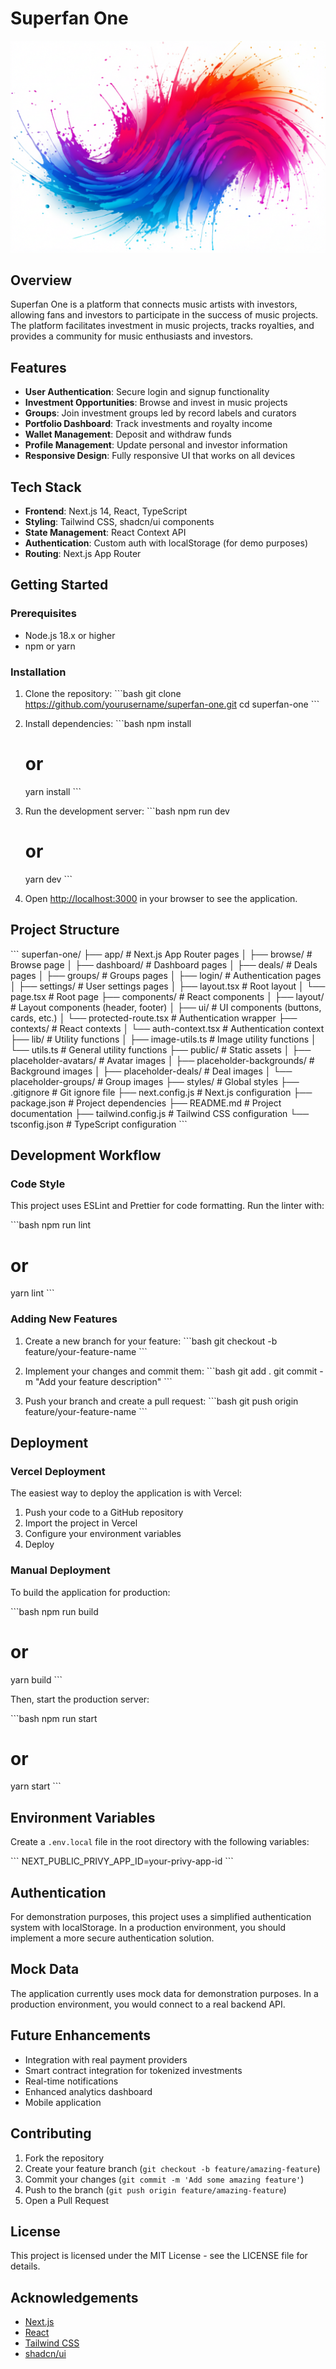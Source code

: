# Superfan One

![Superfan One](public/placeholder-backgrounds/hero-bg.png)

## Overview

Superfan One is a platform that connects music artists with investors, allowing fans and investors to participate in the success of music projects. The platform facilitates investment in music projects, tracks royalties, and provides a community for music enthusiasts and investors.

## Features

- **User Authentication**: Secure login and signup functionality
- **Investment Opportunities**: Browse and invest in music projects
- **Groups**: Join investment groups led by record labels and curators
- **Portfolio Dashboard**: Track investments and royalty income
- **Wallet Management**: Deposit and withdraw funds
- **Profile Management**: Update personal and investor information
- **Responsive Design**: Fully responsive UI that works on all devices

## Tech Stack

- **Frontend**: Next.js 14, React, TypeScript
- **Styling**: Tailwind CSS, shadcn/ui components
- **State Management**: React Context API
- **Authentication**: Custom auth with localStorage (for demo purposes)
- **Routing**: Next.js App Router

## Getting Started

### Prerequisites

- Node.js 18.x or higher
- npm or yarn

### Installation

1. Clone the repository:
   \`\`\`bash
   git clone https://github.com/yourusername/superfan-one.git
   cd superfan-one
   \`\`\`

2. Install dependencies:
   \`\`\`bash
   npm install
   # or
   yarn install
   \`\`\`

3. Run the development server:
   \`\`\`bash
   npm run dev
   # or
   yarn dev
   \`\`\`

4. Open [http://localhost:3000](http://localhost:3000) in your browser to see the application.

## Project Structure

\`\`\`
superfan-one/
├── app/                    # Next.js App Router pages
│   ├── browse/             # Browse page
│   ├── dashboard/          # Dashboard pages
│   ├── deals/              # Deals pages
│   ├── groups/             # Groups pages
│   ├── login/              # Authentication pages
│   ├── settings/           # User settings pages
│   ├── layout.tsx          # Root layout
│   └── page.tsx            # Root page
├── components/             # React components
│   ├── layout/             # Layout components (header, footer)
│   ├── ui/                 # UI components (buttons, cards, etc.)
│   └── protected-route.tsx # Authentication wrapper
├── contexts/               # React contexts
│   └── auth-context.tsx    # Authentication context
├── lib/                    # Utility functions
│   ├── image-utils.ts      # Image utility functions
│   └── utils.ts            # General utility functions
├── public/                 # Static assets
│   ├── placeholder-avatars/  # Avatar images
│   ├── placeholder-backgrounds/ # Background images
│   ├── placeholder-deals/  # Deal images
│   └── placeholder-groups/ # Group images
├── styles/                 # Global styles
├── .gitignore              # Git ignore file
├── next.config.js          # Next.js configuration
├── package.json            # Project dependencies
├── README.md               # Project documentation
├── tailwind.config.js      # Tailwind CSS configuration
└── tsconfig.json           # TypeScript configuration
\`\`\`

## Development Workflow

### Code Style

This project uses ESLint and Prettier for code formatting. Run the linter with:

\`\`\`bash
npm run lint
# or
yarn lint
\`\`\`

### Adding New Features

1. Create a new branch for your feature:
   \`\`\`bash
   git checkout -b feature/your-feature-name
   \`\`\`

2. Implement your changes and commit them:
   \`\`\`bash
   git add .
   git commit -m "Add your feature description"
   \`\`\`

3. Push your branch and create a pull request:
   \`\`\`bash
   git push origin feature/your-feature-name
   \`\`\`

## Deployment

### Vercel Deployment

The easiest way to deploy the application is with Vercel:

1. Push your code to a GitHub repository
2. Import the project in Vercel
3. Configure your environment variables
4. Deploy

### Manual Deployment

To build the application for production:

\`\`\`bash
npm run build
# or
yarn build
\`\`\`

Then, start the production server:

\`\`\`bash
npm run start
# or
yarn start
\`\`\`

## Environment Variables

Create a `.env.local` file in the root directory with the following variables:

\`\`\`
NEXT_PUBLIC_PRIVY_APP_ID=your-privy-app-id
\`\`\`

## Authentication

For demonstration purposes, this project uses a simplified authentication system with localStorage. In a production environment, you should implement a more secure authentication solution.

## Mock Data

The application currently uses mock data for demonstration purposes. In a production environment, you would connect to a real backend API.

## Future Enhancements

- Integration with real payment providers
- Smart contract integration for tokenized investments
- Real-time notifications
- Enhanced analytics dashboard
- Mobile application

## Contributing

1. Fork the repository
2. Create your feature branch (`git checkout -b feature/amazing-feature`)
3. Commit your changes (`git commit -m 'Add some amazing feature'`)
4. Push to the branch (`git push origin feature/amazing-feature`)
5. Open a Pull Request

## License

This project is licensed under the MIT License - see the LICENSE file for details.

## Acknowledgements

- [Next.js](https://nextjs.org/)
- [React](https://reactjs.org/)
- [Tailwind CSS](https://tailwindcss.com/)
- [shadcn/ui](https://ui.shadcn.com/)
